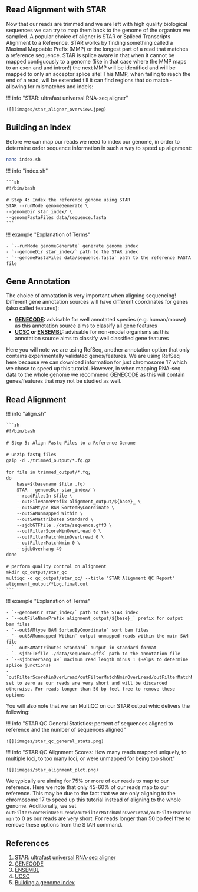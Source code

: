 ## Read Alignment with STAR

Now that our reads are trimmed and we are left with high quality biological sequences we can try to map them back to the genome of the organism we sampled. A popular choice of aligner is STAR or Spliced Transcripts Alignment to a Reference. STAR works by finding something called a Maximal Mappable Prefix (MMP) or the longest part of a read that matches a reference sequence. STAR is splice aware in that when it cannot be mapped contiguously to a genome (like in that case where the MMP maps to an exon and and intron!) the next MMP will be identified and will be mapped to only an acceptor splice site! This MMP, when failing to reach the end of a read, will be extended till it can find regions that do match - allowing for mismatches and indels:


!!! info "STAR: ultrafast universal RNA-seq aligner"

    ![](images/star_aligner_overview.jpeg)
    
## Building an Index

Before we can map our reads we need to index our genome, in order to determine order sequence information in such a way to speed up alignment:

```sh
nano index.sh
```

!!! info "index.sh"

    ```sh
    #!/bin/bash
    
    # Step 4: Index the reference genome using STAR
    STAR --runMode genomeGenerate \
    --genomeDir star_index/ \
    --genomeFastaFiles data/sequence.fasta
    ```

!!! example "Explanation of Terms"

    - `--runMode genomeGenerate` generate genome index
    - `--genomeDir star_index/` path to the STAR index
    - `--genomeFastaFiles data/sequence.fasta` path to the reference FASTA file
    
## Gene Annotation

The choice of annotation is very important when aligning sequencing! Different gene annotation sources will have different coordinates for genes (also called features):

- **[GENECODE](https://www.gencodegenes.org/):** advisable for well annotated species (e.g. human/mouse) as this annotation source aims to classify all gene features
- **[UCSC](https://genome.ucsc.edu/cgi-bin/hgGateway) or [ENSEMBL](http://www.ensembl.org/index.html?redirect=no):** advisable for non-model organisms as this annotation source aims to classify well classified gene features

Here you will note we are using RefSeq, another annotation option that only contains experimentally validated genes/features. We are using RefSeq here because we can download information for just chromosome 17 which we chose to speed up this tutorial. However, in when mapping RNA-seq data to the whole genome we recommend [GENECODE](https://www.gencodegenes.org/) as this will contain genes/features that may not be studied as well.

## Read Alignment

!!! info "align.sh"

    ```sh
    #!/bin/bash
    
    # Step 5: Align Fastq Files to a Reference Genome
    
    # unzip fastq files
    gzip -d ./trimmed_output/*.fq.gz
    
    for file in trimmed_output/*.fq; 
    do
        base=$(basename $file .fq)
        STAR --genomeDir star_index/ \
        --readFilesIn $file \
        --outFileNamePrefix alignment_output/${base}_ \
        --outSAMtype BAM SortedByCoordinate \
        --outSAMunmapped Within \
        --outSAMattributes Standard \
        --sjdbGTFfile ./data/sequence.gff3 \
        --outFilterScoreMinOverLread 0 \
        --outFilterMatchNminOverLread 0 \
        --outFilterMatchNmin 0 \
        --sjdbOverhang 49
    done
    
    # perform quality control on alignment
    mkdir qc_output/star_qc
    multiqc -o qc_output/star_qc/ --title "STAR Alignment QC Report" alignment_output/*Log.final.out
    ```
   
!!! example "Explanation of Terms"

    - `--genomeDir star_index/` path to the STAR index
    - `--outFileNamePrefix alignment_output/${base}_` prefix for output bam files
    - `--outSAMtype BAM SortedByCoordinate` sort bam files
    - `--outSAMunmapped Within` output unmapped reads within the main SAM file
    - `--outSAMattributes Standard` output in standard format
    - `--sjdbGTFfile ./data/sequence.gff3` path to the annotation file
    - `--sjdbOverhang 49` maximum read length minus 1 (Helps to determine splice junctions)
    - `outFilterScoreMinOverLread/outFilterMatchNminOverLread/outFilterMatchNmin` set to zero as our reads are very short and will be discarded otherwise. For reads longer than 50 bp feel free to remove these options
    
You will also note that we ran MultiQC on our STAR output whic delivers the following:

!!! info "STAR QC General Statistics: percent of sequences aligned to reference and the number of sequences aligned"

    ![](images/star_qc_general_stats.png)
    

!!! info "STAR QC Alignment Scores: How many reads mapped uniquely, to multiple loci, to too many loci, or were unmapped for being too short"

    ![](images/star_alignment_plot.png)

We typically are aiming for 75% or more of our reads to map to our reference. Here we note that only 45-60% of our reads map to our reference. This may be due to the fact that we are only aligning to the chromosome 17 to speed up this tutorial instead of aligning to the whole genome. Additionally, we set `outFilterScoreMinOverLread/outFilterMatchNminOverLread/outFilterMatchNmin` to 0 as our reads are very short. For reads longer than 50 bp feel free to remove these options from the STAR command. 

## References

1. [STAR: ultrafast universal RNA-seq aligner](https://www.ncbi.nlm.nih.gov/pmc/articles/PMC3530905/)
2. [GENECODE](https://www.gencodegenes.org/)
3. [ENSEMBL](http://www.ensembl.org/index.html?redirect=no)
4. [UCSC](https://genome.ucsc.edu/cgi-bin/hgGateway)
5. [Building a genome index](https://sydney-informatics-hub.github.io/training-RNAseq/02-BuildAGenomeIndex/index.html)
